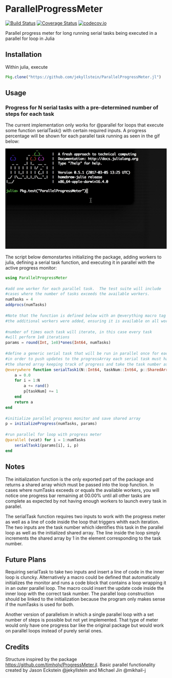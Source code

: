 # ParallelProgressMeter

[![Build Status](https://travis-ci.org/jekyllstein/ParallelProgressMeter.jl.svg)](https://travis-ci.org/jekyllstein/ParallelProgressMeter.jl) [![Coverage Status](https://coveralls.io/repos/jekyllstein/ParallelProgressMeter.jl/badge.svg)](https://coveralls.io/github/jekyllstein/ParallelProgressMeter.jl) [![codecov.io](http://codecov.io/github/jekyllstein/ParallelProgressMeter.jl/coverage.svg)](http://codecov.io/github/jekyllstein/ParallelProgressMeter.jl)

Parallel progress meter for long running serial tasks being executed in a parallel for loop in Julia

## Installation

Within julia, execute

```julia
Pkg.clone("https://github.com/jekyllstein/ParallelProgressMeter.jl")
```

## Usage

### Progress for N serial tasks with a pre-determined number of steps for each task

The current implementation only works for @parallel for loops that execute some function
serialTask() with certain required inputs.  A progress percentage will be shown for each 
parallel task running as seen in the gif below:

![alt text](img/ParallelProgressMeterTest.gif "Package Test Running")

The script below demonstartes initializing the package, adding workers to julia, defining a 
serial task function, and executing it in parallel with the active progress monitor:

```julia
using ParallelProgressMeter

#add one worker for each parallel task.  The test suite will include
#cases where the number of tasks exceeds the available workers.
numTasks = 4
addprocs(numTasks)

#Note that the function is defined below with an @everything macro tag after 
#the additional workers were added, ensuring it is available on all workers.

#number of times each task will iterate, in this case every task 
#will perform 1e8 iterations
params = round(Int, 1e8)*ones(Int64, numTasks)

#define a generic serial task that will be run in parallel once for each CPU core
#in order to push updates to the progressArray each serial task must have access to
#the shared array keeping track of progress and take the task number as input
@everywhere function serialTask1(N::Int64, taskNum::Int64, p::SharedArray{Int64, 1})
    a = 0.0
    for i = 1:N
        a += rand()
        p[taskNum] += 1
    end
    return a
end

#initialize parallel progress monitor and save shared array
p = initializeProgress(numTasks, params)

#run parallel for loop with progress meter
@parallel (vcat) for i = 1:numTasks
    serialTask1(params[i], i, p)
end
```

## Notes
The initialization function is the only exported part of the package and returns a shared array which must be passed into
the loop function.  In cases where numTasks exceeds or equals the available workers, you will notice one progress bar remaining
at 00.00% until all other tasks are complete as expected by not having enough workers to launch every task in parallel.

The serialTask function requires two inputs to work with the progress meter as well as a line of code inside the loop that triggers
whith each iteration.  The two inputs are the task number which identifies this task in the parallel loop as well as the initialized
shared array.  The line inside the loop simply increments the shared array by 1 in the element corresponding to the task number.    

## Future Plans
Requiring serialTask to take two inputs and insert a line of code in the inner loop is cluncky.  Alternatively a macro could be defined that automatically initializes the monitor and runs a code block that contains a loop wrapping it in an outer parallel loop.  The macro could insert the update code inside the 
inner loop with the correct task number.  The parallel loop construction should be linked to the initialization because the program
only makes sense if the numTasks is used for both.

Another version of parallelism in which a single parallel loop with a set number of steps is possible but not yet implemented.  That type of 
meter would only have one progress bar like the original package but would work on parallel loops instead of purely serial ones.

## Credits
Structure inspired by the package https://github.com/timholy/ProgressMeter.jl.  Basic parallel functionality created by Jason Eckstein @jekyllstein and Michael Jin @mikhail-j
